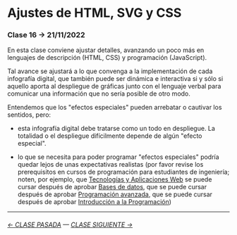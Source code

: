 # Ajustes de HTML, SVG y CSS

### Clase 16 → 21/11/2022

En esta clase conviene ajustar detalles, avanzando un poco más en lenguajes de descripción (HTML, CSS) y programación (JavaScript).

Tal avance se ajustará a lo que convenga a la implementación de cada infografía digital, que también puede ser dinámica e interactiva si y sólo si aquello aporta al despliegue de gráficas junto con el lenguaje verbal para comunicar una información que no sería posible de otro modo.

Entendemos que los "efectos especiales" pueden arrebatar o cautivar los sentidos, pero: 

- esta infografía digital debe tratarse como un todo en despliegue. La totalidad o el despliegue difícilmente depende de algún "efecto especial".

- lo que se necesita para poder programar "efectos especiales" podría quedar lejos de unas expectativas realistas (por favor revise los prerequisitos en cursos de programación para estudiantes de ingeniería; noten, por ejemplo, que [Tecnologías y Aplicaciones Web](https://catalogo.uc.cl/index.php?tmpl=component&option=com_catalogo&view=requisitos&sigla=IIC2513) se puede cursar después de aprobar [Bases de datos](https://catalogo.uc.cl/index.php?tmpl=component&option=com_catalogo&view=requisitos&sigla=IIC2413), que se puede cursar después de aprobar [Programación avanzada](https://catalogo.uc.cl/index.php?tmpl=component&option=com_catalogo&view=requisitos&sigla=IIC2233), que se puede cursar después de aprobar [Introducción a la Programación](https://catalogo.uc.cl/index.php?tmpl=component&option=com_catalogo&view=requisitos&sigla=IIC1103))	

- - - - - - - - - - -

###### [← CLASE PASADA](https://github.com/profesorfaco/dno075-2022-2/tree/main/clase-15) — [CLASE SIGUIENTE →](https://github.com/profesorfaco/dno075-2022-2/tree/main/clase-17)
